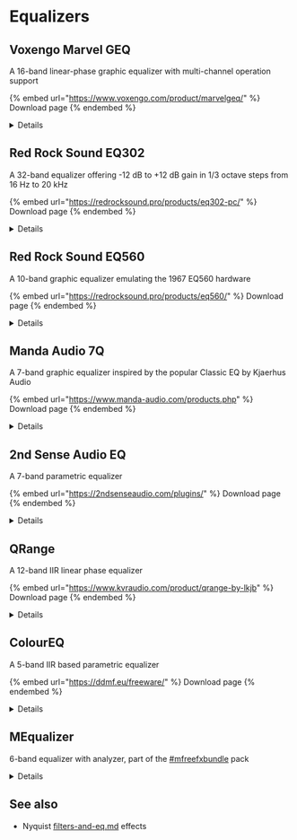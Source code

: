 # Equalizers

## Voxengo Marvel GEQ

A 16-band linear-phase graphic equalizer with multi-channel operation support

{% embed url="https://www.voxengo.com/product/marvelgeq/" %}
Download page
{% endembed %}

<details>

<summary>Details</summary>

Information from the vendor

* 16-band graphic equalizing
* Freehand drawing mode
* Linear-phase equalizing
* \+/- 12 dB gain range per band
* Stereo and multi-channel processing
* Internal channel routing
* Channel grouping
* Mid/side processing
* 64-bit floating point processing
* Preset manager
* Undo/redo history
* A/B comparisons

</details>

## Red Rock Sound EQ302

A 32-band equalizer offering -12 dB to +12 dB gain in 1/3 octave steps from 16 Hz to 20 kHz

{% embed url="https://redrocksound.pro/products/eq302-pc/" %}
Download page
{% endembed %}

<details>

<summary>Details</summary>

Information from the vendor

* 32-band graphic equalizer
* Selectable -12 to +12 dB or -6 to +6 dB gain
* Integrated low-cut filter
* Adjustable input gain

</details>

## Red Rock Sound EQ560

A 10-band graphic equalizer emulating the 1967 EQ560 hardware

{% embed url="https://redrocksound.pro/products/eq560/" %}
Download page
{% endembed %}

<details>

<summary>Details</summary>

Copyright © 2012–2022 Red Rock Sound

Information from the vendor

* 10 bands of proprietary equalization.
* Familiar graphics operation on one octave centers.
* 12 dB of boost/cut per band.
* Proportional Q narrows filter Q at extremes.
* IN/OUT switch — allows the user to bypass the Graphic Eq for before/after comparisons.

</details>

## Manda Audio 7Q

A 7-band graphic equalizer inspired by the popular Classic EQ by Kjaerhus Audio

{% embed url="https://www.manda-audio.com/products.php" %}
Download page
{% endembed %}

<details>

<summary>Details</summary>

Information from the vendor

* Musically predefined bands and Q values.
* Integrated high pass and low pass filters
* Low memory and CPU usage

</details>

## 2nd Sense Audio EQ

A 7-band parametric equalizer

{% embed url="https://2ndsenseaudio.com/plugins/" %}
Download page
{% endembed %}

<details>

<summary>Details</summary>

* 7-band parametric equalizer
* \-15 to +15dB gain
* Integrated high pass and low pass filters
* Integrated spectrum analyzer

</details>

## QRange

A 12-band IIR linear phase equalizer

{% embed url="https://www.kvraudio.com/product/qrange-by-lkjb" %}
Download page
{% endembed %}

<details>

<summary>Details</summary>

Information from the vendor

* 12 bands (sortable by frequency).
* Each band can be used as peak, shelf and cut filter.
* Cut filters are available with 12, 24 and 48 dB/oct steepness.
* Stereo/Left/Right/Mid/Side routing per band.
* Global gain for loudness adjustments.
* Resizable user interface.
* Gain Match (new in version 1.0.1).
* Linear phase processing without pre-ringing.
* latency-free minimal phase mode (new in version 1.1.0).

</details>

## ColourEQ

A 5-band IIR based parametric equalizer

{% embed url="https://ddmf.eu/freeware/" %}
Download page
{% endembed %}

<details>

<summary>Details</summary>

Information from the vendor

* Custom-made 4th order IIR filter
* 5 bands of super parametric peaking filters, which means that there is one more parameter in addition to the traditional gain/width/frequency set that can influence the curve shape.
* Adjustable GUI colors
* Freely resizable window size
* Internal 64 bit processing
* Low CPU usage.
* Available in Windows VST (32/64 bit), Windows/Mac RTAS and Mac VST/AU format (Intel, OSX 10.5 and higher).



</details>

## MEqualizer

6-band equalizer with analyzer, part of the [#mfreefxbundle](plugin-suites.md#mfreefxbundle "mention") pack

<details>

<summary>Details</summary>

**MConvolutionEZ** is an extremely easy-to-use and powerful 6-band equalizer. It also provides an advanced visualization including a spectrum analyzer and sonogram.

* Advanced GUI
* Compare multiple settings: A to H Switching and A to D Morphing
* 9 filter types for each band with quick adjustment
* Powerful spectrum analyzer and sonogram
* Unique visualisation engine with classic meters and time graphs
* MIDI controllers with MIDI learn
* M/S, single channel, up to 8 channelds surround and up to 64 channels ambisonics processing
* Extremely fast, optimized for newest AVX2 and AVX512 capable processors
* Supports VST, VST3, AU and AAX interfaces on Windows and macOS

See the [pack ](plugin-suites.md#mfreefxbundle)for installation instructions.&#x20;

</details>

## See also

* Nyquist [filters-and-eq.md](../nyquist-plugins/effect-plugins/filters-and-eq.md "mention") effects
